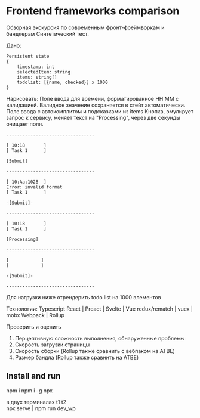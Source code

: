 # Frontend frameworks comparison
Обзорная экскурсия по современным фронт-фреймворкам и бандлерам
Синтетический тест.

Дано:

```
Persistent state
{
	timestamp: int
	selectedItem: string
	items: string[]
	todolist: [{name, checked}] x 1000
}
```

Нарисовать:
Поле ввода для времени, форматированное HH:MM с валидацией. Валидное значение сохраняется в стейт автоматически.
Поле ввода с автокомплитом и подсказками из items
Кнопка, эмулирует запрос к сервису, меняет текст на "Processing", через две секунды очищает поля.

```
---------------------------------

[ 10:18       ]
[ Task 1      ]

[Submit]

---------------------------------

[ 10:Aa:1028  ]
Error: invalid format
[ Task 1      ]

-[Submit]-

---------------------------------

[ 10:18       ]
[ Task 1      ]

[Processing]

---------------------------------

[            ]
[            ]

-[Submit]-

---------------------------------
```

Для нагрузки ниже отрендерить todo list на 1000 элементов

Технологии:
Typescript
React | Preact | Svelte | Vue
redux/rematch | vuex | mobx
Webpack | Rollup

Проверить и оценить
1. Перцептивную сложность выполнения, обнаруженные проблемы
2. Скорость загрузки страницы
3. Скорость сборки (Rollup также сравнить с вебпаком на ATBE)
4. Размер бандла (Rollup также сравнить на ATBE)


## Install and run
npm i
npm i -g npx

в двух терминалах
t1          t2  
npx serve | npm run dev_wp
